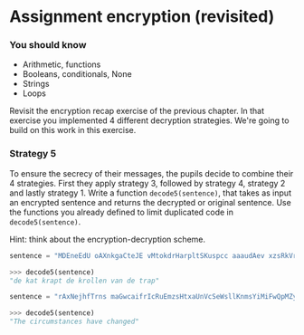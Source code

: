 # Assignment encryption (revisited)

### You should know
- Arithmetic, functions
- Booleans, conditionals, None
- Strings
- Loops

Revisit the encryption recap exercise of the previous chapter. In that exercise you implemented 4 different decryption strategies. We're going to build on this work in this exercise.

### Strategy 5

To ensure the secrecy of their messages, the pupils decide to combine their 4 strategies. First they apply strategy 3, followed by strategy 4, strategy 2 and lastly strategy 1. Write a function `decode5(sentence)`, that takes as input an encrypted sentence and returns the decrypted or original sentence. Use the functions you already defined to limit duplicated code in `decode5(sentence)`.

Hint: think about the encryption-decryption scheme.

```python
sentence = "MDEneEdU oAXnkgaCteJE vMtokdrHarpltSKuspcc aaaudAev xzsRkVrSoDlolMernyFZpRHQDdkX QggivNajnoQU youKdSeq lnegtwrvatpeXeUu"

>>> decode5(sentence)
"de kat krapt de krollen van de trap"

sentence = "rAxNejhfTrns maGwcaifrIcRuEmzsHtxaUnVcSeWsllKnmsYiMiFwQpMZyRhabPu aHhPhyajvfeViSYg xrfAcphhadnqgIeodAAXyDjTcFGT"

>>> decode5(sentence)
"The circumstances have changed"
```
